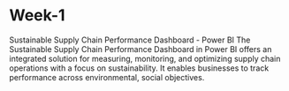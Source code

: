 # Week-1
Sustainable Supply Chain Performance Dashboard - Power BI
The Sustainable Supply Chain Performance Dashboard in Power BI offers an integrated solution for measuring, monitoring, and optimizing supply chain operations with a focus on sustainability. It enables businesses to track performance across environmental, social  objectives.
